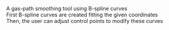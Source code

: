 A gas-path smoothing tool using B-spline curves \
First B-spline curves are created fitting the given coordinates \
Then, the user can adjust control points to modify these curves
